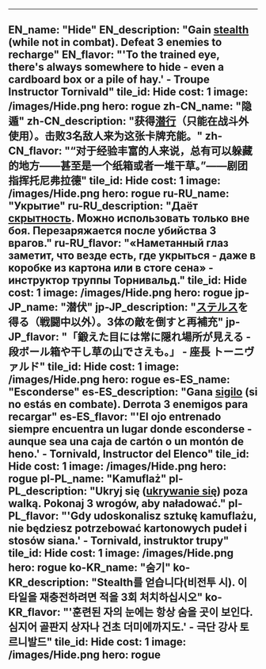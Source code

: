 ---

EN_name: "Hide"
EN_description: "Gain <u>stealth</u> (while not in combat). Defeat 3 enemies to recharge"
EN_flavor: "'To the trained eye, there's always somewhere to hide - even a cardboard box or a pile of hay.' - Troupe Instructor Tornivald"
tile_id: Hide
cost: 1
image: /images/Hide.png
hero: rogue
zh-CN_name: "隐遁"
zh-CN_description: "获得<u>潜行</u>（只能在战斗外使用）。击败3名敌人来为这张卡牌充能。"
zh-CN_flavor: "“对于经验丰富的人来说，总有可以躲藏的地方——甚至是一个纸箱或者一堆干草。”——剧团指挥托尼弗拉德"
tile_id: Hide
cost: 1
image: /images/Hide.png
hero: rogue
ru-RU_name: "Укрытие"
ru-RU_description: "Даёт <u>скрытность</u>. Можно использовать только вне боя. Перезаряжается после убийства 3 врагов."
ru-RU_flavor: "«Наметанный глаз заметит, что везде есть, где укрыться - даже в коробке из картона или в стоге сена» - инструктор труппы Торнивальд."
tile_id: Hide
cost: 1
image: /images/Hide.png
hero: rogue
jp-JP_name: "潜伏"
jp-JP_description: "<u>ステルス</u>を得る（戦闘中以外）。3体の敵を倒すと再補充"
jp-JP_flavor: "「鍛えた目には常に隠れ場所が見える - 段ボール箱や干し草の山でさえも。」 - 座長 トーニヴァルド"
tile_id: Hide
cost: 1
image: /images/Hide.png
hero: rogue
es-ES_name: "Esconderse"
es-ES_description: "Gana <u>sigilo</u> (si no estás en combate). Derrota 3 enemigos para recargar"
es-ES_flavor: "'El ojo entrenado siempre encuentra un lugar donde esconderse - aunque sea una caja de cartón o un montón de heno.' - Tornivald, Instructor del Elenco"
tile_id: Hide
cost: 1
image: /images/Hide.png
hero: rogue
pl-PL_name: "Kamuflaż"
pl-PL_description: "Ukryj się (<u>ukrywanie się</u>) poza walką. Pokonaj 3 wrogów, aby naładować."
pl-PL_flavor: "'Gdy udoskonalisz sztukę kamuflażu, nie będziesz potrzebować kartonowych pudeł i stosów siana.' - Tornivald, instruktor trupy"
tile_id: Hide
cost: 1
image: /images/Hide.png
hero: rogue
ko-KR_name: "숨기"
ko-KR_description: "Stealth를 얻습니다(비전투 시). 이 타일을 재충전하려면 적을 3회 처치하십시오"
ko-KR_flavor: "'훈련된 자의 눈에는 항상 숨을 곳이 보인다. 심지어 골판지 상자나 건초 더미에까지도.' - 극단 강사 토르니발드"
tile_id: Hide
cost: 1
image: /images/Hide.png
hero: rogue
---